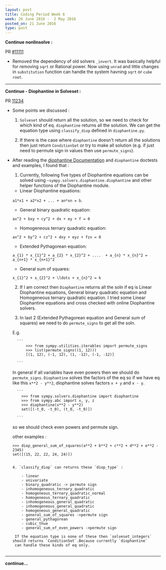 ```yaml
---
layout: post
title: Coding Period Week 6
week: 26 June 2016 -  2 May 2016
posted_on: 21 June 2016
type: post
---
```


**Continue nonlinsolve :**

PR [#11111](https://github.com/sympy/sympy/pull/11111)

* Removed the dependency of old solvers `_invert`. It was basically helpful for removing `sqrt` or Rational power.
Now using `unrad` and little changes in `substitution` function can handle the system havning `sqrt` or `cube root`.

--------------------------------------------------------------------------------
**Continue - Diophantine in Solveset :**

PR [11234](https://github.com/sympy/sympy/pull/11234)

* Some points we discussed :

    1. `Solveset` should return all the solution, so we need to check for which kind of eq. `diophantine` returns all
    the solution. We can get the equation type using `classify_diop` defined in `diophantine.py`.

    2. If there is the case where `diophantine` doesn't return all the solutions then just return `ConditionSet` or try to
    make all solution (e.g. if just need to permute sign in values then use `permute_signs`).

* After reading the [diophantine Documentation](http://docs.sympy.org/dev/modules/solvers/diophantine.html) and `diophantine` doctests and examples, I found that :

    1. Currently, following five types of Diophantine equations can be solved using `~sympy.solvers.diophantine.diophantine` and other helper functions of the Diophantine module.


    - Linear Diophantine equations:

    `a1*x1 + a2*x2 + ... + an*xn = b`.

    - General binary quadratic equation:

     `ax^2 + bxy + cy^2 + dx + ey + f = 0`

    - Homogeneous ternary quadratic equation:

    `ax^2 + by^2 + cz^2 + dxy + eyz + fzx = 0`

    - Extended Pythagorean equation:

    `a_{1} * x_{1}^2 + a_{2} * x_{2}^2 + ....  + a_{n} * x_{n}^2 = a_{n+1} * x_{n+1}^2`

    - General sum of squares:

    `x_{1}^2 + x_{2}^2 + \ldots + x_{n}^2 = k`

    2. If I am correct then `Diophantine` returns all the soln if eq is Linear Diophantine equations, General binary quadratic equation and Homogeneous ternary quadratic equation. I tried some Linear Diophantine equations and cross checked with online Diophantine solvers.

    3. In last 2 (Extended Pythagorean equation and General sum of squares) we need to do `permute_signs` to get all the soln.

    E.g.

        ```
            >>> from sympy.utilities.iterables import permute_signs
            >>> list(permute_signs((1, 12)))
            [(1, 12), (-1, 12), (1, -12), (-1, -12)]

        ```

    In general if all variables have even powers then we should do `permute_signs`. `Diophantine` solves the factors of the eq
    so if we have eq like this `x**2 - y**2`, diophantine solves factors `x + y` and `x - y`.

        ```
          >>> from sympy.solvers.diophantine import diophantine
          >>> from sympy.abc import x, y, z
          >>> diophantine(x**2 - y**2)
          set([(-t_0, -t_0), (t_0, -t_0)])

        ```
    so we should check even powers and permute sign.

    other examples :

    ```
    >>> diop_general_sum_of_squares(a**2 + b**2 + c**2 + d**2 + e**2 - 2345)
    set([(15, 22, 22, 24, 24)])
    

    4. `classify_diop` can returns these `diop_type` :

        - linear
        - univariate
        - binary_quadratic -> permute sign
        - inhomogeneous_ternary_quadratic
        - homogeneous_ternary_quadratic_normal
        - homogeneous_ternary_quadratic
        - inhomogeneous_general_quadratic
        - inhomogeneous_general_quadratic
        - homogeneous_general_quadratic
        - general_sum_of_squares ->permute sign
        - general_pythagorean
        - cubic_thue
        - general_sum_of_even_powers ->permute sign

     If the equation type is none of these then `solveset_integers` should returns `ConditionSet`.Because currently `diophantine`
     can handle these kinds of eq only.


--------------------------------------------------------------------------------


**continue...**
